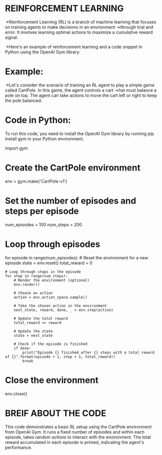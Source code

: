 # REINFORCEMENT LEARNING
->Reinforcement Learning (RL) is a branch of machine learning that focuses on training agents to make decisions in an environment ->through trial and error. It involves learning optimal actions to maximize a cumulative reward signal.

->Here's an example of reinforcement learning and a code snippet in Python using the OpenAI Gym library:

# Example:
->Let's consider the scenario of training an RL agent to play a simple game called CartPole. In this game, the agent controls a cart ->hat must balance a pole on top. The agent can take actions to move the cart left or right to keep the pole balanced.

# Code in Python:
To run this code, you need to install the OpenAI Gym library by running pip install gym in your Python environment.


import gym

# Create the CartPole environment
env = gym.make('CartPole-v1')

# Set the number of episodes and steps per episode
num_episodes = 100
num_steps = 200

# Loop through episodes
for episode in range(num_episodes):
    # Reset the environment for a new episode
    state = env.reset()
    total_reward = 0

    # Loop through steps in the episode
    for step in range(num_steps):
        # Render the environment (optional)
        env.render()

        # Choose an action
        action = env.action_space.sample()

        # Take the chosen action in the environment
        next_state, reward, done, _ = env.step(action)

        # Update the total reward
        total_reward += reward

        # Update the state
        state = next_state

        # Check if the episode is finished
        if done:
            print("Episode {} finished after {} steps with a total reward of {}".format(episode + 1, step + 1, total_reward))
            break

# Close the environment
env.close()

# BREIF ABOUT THE CODE 
This code demonstrates a basic RL setup using the CartPole environment from OpenAI Gym. It runs a fixed number of episodes and within each episode, takes random actions to interact with the environment. The total reward accumulated in each episode is printed, indicating the agent's performance.